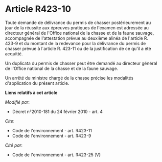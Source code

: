 # Article R423-10

Toute demande de délivrance du permis de chasser postérieurement au jour de la réussite aux épreuves pratiques de l'examen
est adressée au directeur général de l'Office national de la chasse et de la faune sauvage, accompagnée de l'attestation
prévue au deuxième alinéa de l'article R. 423-9 et du montant de la redevance pour la délivrance du permis de chasser prévue
à l'article R. 423-11 ou de la justification de ce qu'il a été acquitté. 

Un duplicata du permis de chasser peut être demandé au directeur général de l'Office national de la chasse et de la faune
sauvage. 

Un arrêté du ministre chargé de la chasse précise les modalités d'application du présent article.

**Liens relatifs à cet article**

_Modifié par_:

  - Décret n°2010-181 du 24 février 2010 - art. 4

_Cite_:

  - Code de l'environnement - art. R423-11
  - Code de l'environnement - art. R423-9

_Cité par_:

  - Code de l'environnement - art. R423-25 (V)
